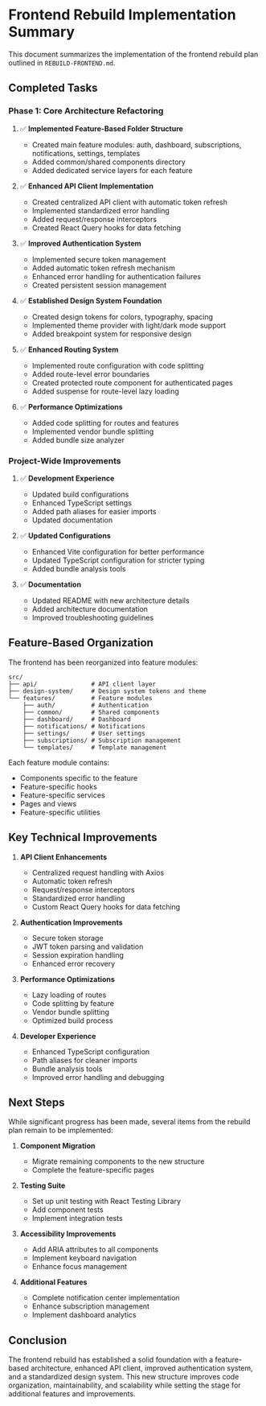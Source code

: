 # Frontend Rebuild Implementation Summary

This document summarizes the implementation of the frontend rebuild plan outlined in `REBUILD-FRONTEND.md`.

## Completed Tasks

### Phase 1: Core Architecture Refactoring

1. ✅ **Implemented Feature-Based Folder Structure**
   - Created main feature modules: auth, dashboard, subscriptions, notifications, settings, templates
   - Added common/shared components directory
   - Added dedicated service layers for each feature

2. ✅ **Enhanced API Client Implementation**
   - Created centralized API client with automatic token refresh
   - Implemented standardized error handling
   - Added request/response interceptors
   - Created React Query hooks for data fetching

3. ✅ **Improved Authentication System**
   - Implemented secure token management
   - Added automatic token refresh mechanism
   - Enhanced error handling for authentication failures
   - Created persistent session management

4. ✅ **Established Design System Foundation**
   - Created design tokens for colors, typography, spacing
   - Implemented theme provider with light/dark mode support
   - Added breakpoint system for responsive design

5. ✅ **Enhanced Routing System**
   - Implemented route configuration with code splitting
   - Added route-level error boundaries
   - Created protected route component for authenticated pages
   - Added suspense for route-level lazy loading

6. ✅ **Performance Optimizations**
   - Added code splitting for routes and features
   - Implemented vendor bundle splitting
   - Added bundle size analyzer

### Project-Wide Improvements

1. ✅ **Development Experience**
   - Updated build configurations
   - Enhanced TypeScript settings
   - Added path aliases for easier imports
   - Updated documentation

2. ✅ **Updated Configurations**
   - Enhanced Vite configuration for better performance
   - Updated TypeScript configuration for stricter typing
   - Added bundle analysis tools

3. ✅ **Documentation**
   - Updated README with new architecture details
   - Added architecture documentation
   - Improved troubleshooting guidelines

## Feature-Based Organization

The frontend has been reorganized into feature modules:

```
src/
├── api/               # API client layer
├── design-system/     # Design system tokens and theme
└── features/          # Feature modules
    ├── auth/          # Authentication
    ├── common/        # Shared components
    ├── dashboard/     # Dashboard
    ├── notifications/ # Notifications
    ├── settings/      # User settings
    ├── subscriptions/ # Subscription management
    └── templates/     # Template management
```

Each feature module contains:
- Components specific to the feature
- Feature-specific hooks
- Feature-specific services
- Pages and views
- Feature-specific utilities

## Key Technical Improvements

1. **API Client Enhancements**
   - Centralized request handling with Axios
   - Automatic token refresh
   - Request/response interceptors
   - Standardized error handling
   - Custom React Query hooks for data fetching

2. **Authentication Improvements**
   - Secure token storage
   - JWT token parsing and validation
   - Session expiration handling
   - Enhanced error recovery

3. **Performance Optimizations**
   - Lazy loading of routes
   - Code splitting by feature
   - Vendor bundle splitting
   - Optimized build process

4. **Developer Experience**
   - Enhanced TypeScript configuration
   - Path aliases for cleaner imports
   - Bundle analysis tools
   - Improved error handling and debugging

## Next Steps

While significant progress has been made, several items from the rebuild plan remain to be implemented:

1. **Component Migration**
   - Migrate remaining components to the new structure
   - Complete the feature-specific pages

2. **Testing Suite**
   - Set up unit testing with React Testing Library
   - Add component tests
   - Implement integration tests

3. **Accessibility Improvements**
   - Add ARIA attributes to all components
   - Implement keyboard navigation
   - Enhance focus management

4. **Additional Features**
   - Complete notification center implementation
   - Enhance subscription management
   - Implement dashboard analytics

## Conclusion

The frontend rebuild has established a solid foundation with a feature-based architecture, enhanced API client, improved authentication system, and a standardized design system. This new structure improves code organization, maintainability, and scalability while setting the stage for additional features and improvements.